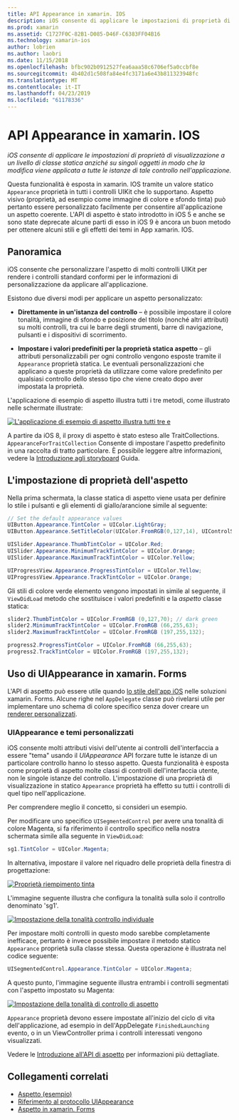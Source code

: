 ```yaml
---
title: API Appearance in xamarin. IOS
description: iOS consente di applicare le impostazioni di proprietà di visualizzazione a un livello di classe statica anziché su singoli oggetti in modo che la modifica viene applicata a tutte le istanze di tale controllo nell'applicazione.
ms.prod: xamarin
ms.assetid: C1727F0C-82B1-D085-D46F-C6383FF04B16
ms.technology: xamarin-ios
author: lobrien
ms.author: laobri
ms.date: 11/15/2018
ms.openlocfilehash: bfbc902b0912527fea6aaa58c6706ef5a0ccbf8e
ms.sourcegitcommit: 4b402d1c508fa84e4fc3171a6e43b811323948fc
ms.translationtype: MT
ms.contentlocale: it-IT
ms.lasthandoff: 04/23/2019
ms.locfileid: "61178336"
---
```

# <a name="appearance-api-in-xamarinios"></a>API Appearance in xamarin. IOS

_iOS consente di applicare le impostazioni di proprietà di visualizzazione a un livello di classe statica anziché su singoli oggetti in modo che la modifica viene applicata a tutte le istanze di tale controllo nell'applicazione._

Questa funzionalità è esposta in xamarin. IOS tramite un valore statico `Appearance` proprietà in tutti i controlli UIKit che lo supportano. Aspetto visivo (proprietà, ad esempio come immagine di colore e sfondo tinta) può pertanto essere personalizzato facilmente per consentire all'applicazione un aspetto coerente. L'API di aspetto è stato introdotto in iOS 5 e anche se sono state deprecate alcune parti di esso in iOS 9 è ancora un buon metodo per ottenere alcuni stili e gli effetti dei temi in App xamarin. IOS.

## <a name="overview"></a>Panoramica

iOS consente che personalizzare l'aspetto di molti controlli UIKit per rendere i controlli standard conformi per le informazioni di personalizzazione da applicare all'applicazione.

Esistono due diversi modi per applicare un aspetto personalizzato:

- **Direttamente in un'istanza del controllo** – è possibile impostare il colore tonalità, immagine di sfondo e posizione del titolo (nonché altri attributi) su molti controlli, tra cui le barre degli strumenti, barre di navigazione, pulsanti e i dispositivi di scorrimento.

- **Impostare i valori predefiniti per la proprietà statica aspetto** – gli attributi personalizzabili per ogni controllo vengono esposte tramite il `Appearance` proprietà statica. Le eventuali personalizzazioni che applicano a queste proprietà da utilizzare come valore predefinito per qualsiasi controllo dello stesso tipo che viene creato dopo aver impostata la proprietà.

L'applicazione di esempio di aspetto illustra tutti i tre metodi, come illustrato nelle schermate illustrate:

[![](introduction-to-the-appearance-api-images/appearance01-sml.png "L'applicazione di esempio di aspetto illustra tutti tre e")](introduction-to-the-appearance-api-images/appearance01.png#lightbox)

A partire da iOS 8, il proxy di aspetto è stato esteso alle TraitCollections.
 `AppearanceForTraitCollection` Consente di impostare l'aspetto predefinito in una raccolta di tratto particolare. È possibile leggere altre informazioni, vedere la [Introduzione agli storyboard](~/ios/user-interface/storyboards/unified-storyboards.md) Guida.

## <a name="setting-appearance-properties"></a>L'impostazione di proprietà dell'aspetto

Nella prima schermata, la classe statica di aspetto viene usata per definire lo stile i pulsanti e gli elementi di giallo/arancione simile al seguente:

```csharp
// Set the default appearance values
UIButton.Appearance.TintColor = UIColor.LightGray;
UIButton.Appearance.SetTitleColor(UIColor.FromRGB(0,127,14), UIControlState.Normal);

UISlider.Appearance.ThumbTintColor = UIColor.Red;
UISlider.Appearance.MinimumTrackTintColor = UIColor.Orange;
UISlider.Appearance.MaximumTrackTintColor = UIColor.Yellow;

UIProgressView.Appearance.ProgressTintColor = UIColor.Yellow;
UIProgressView.Appearance.TrackTintColor = UIColor.Orange;
```

Gli stili di colore verde elemento vengono impostati in simile al seguente, il `ViewDidLoad` metodo che sostituisce i valori predefiniti e la *aspetto* classe statica:

```csharp
slider2.ThumbTintColor = UIColor.FromRGB (0,127,70); // dark green
slider2.MinimumTrackTintColor = UIColor.FromRGB (66,255,63);
slider2.MaximumTrackTintColor = UIColor.FromRGB (197,255,132);
```

```csharp
progress2.ProgressTintColor = UIColor.FromRGB (66,255,63);
progress2.TrackTintColor = UIColor.FromRGB (197,255,132);
```

## <a name="using-uiappearance-in-xamarinforms"></a>Uso di UIAppearance in xamarin. Forms

L'API di aspetto può essere utile quando [lo stile dell'app iOS](~/xamarin-forms/platform/ios/formatting.md#uiappearance) nelle soluzioni xamarin. Forms. Alcune righe nel `AppDelegate` classe può rivelarsi utile per implementare uno schema di colore specifico senza dover creare un [renderer personalizzati](~/xamarin-forms/app-fundamentals/custom-renderer/index.md).

### <a name="custom-themes-and-uiappearance"></a>UIAppearance e temi personalizzati

iOS consente molti attributi visivi dell'utente ai controlli dell'interfaccia a essere "tema" usando il *UIAppearance* API forzare tutte le istanze di un particolare controllo hanno lo stesso aspetto. Questa funzionalità è esposta come proprietà di aspetto molte classi di controlli dell'interfaccia utente, non le singole istanze del controllo. L'impostazione di una proprietà di visualizzazione in statico `Appearance` proprietà ha effetto su tutti i controlli di quel tipo nell'applicazione.

Per comprendere meglio il concetto, si consideri un esempio.

Per modificare uno specifico `UISegmentedControl` per avere una tonalità di colore Magenta, si fa riferimento il controllo specifico nella nostra schermata simile alla seguente in `ViewDidLoad`:

```csharp
sg1.TintColor = UIColor.Magenta;
```

In alternativa, impostare il valore nel riquadro delle proprietà della finestra di progettazione:

[![](introduction-to-the-appearance-api-images/propertiespadtint.png "Proprietà riempimento tinta")](introduction-to-the-appearance-api-images/propertiespadtint.png#lightbox)

L'immagine seguente illustra che configura la tonalità sulla solo il controllo denominato 'sg1'.

[![](introduction-to-the-appearance-api-images/image53.png "Impostazione della tonalità controllo individuale")](introduction-to-the-appearance-api-images/image53.png#lightbox)

Per impostare molti controlli in questo modo sarebbe completamente inefficace, pertanto è invece possibile impostare il metodo statico `Appearance` proprietà sulla classe stessa. Questa operazione è illustrata nel codice seguente:

```csharp
UISegmentedControl.Appearance.TintColor = UIColor.Magenta;
```

A questo punto, l'immagine seguente illustra entrambi i controlli segmentati con l'aspetto impostato su Magenta:

[![](introduction-to-the-appearance-api-images/image54.png "Impostazione della tonalità di controllo di aspetto")](introduction-to-the-appearance-api-images/image54.png#lightbox)

`Appearance` proprietà devono essere impostate all'inizio del ciclo di vita dell'applicazione, ad esempio in dell'AppDelegate `FinishedLaunching` evento, o in un ViewController prima i controlli interessati vengono visualizzati.

Vedere le [Introduzione all'API di aspetto](~/ios/user-interface/ios-ui/introduction-to-the-appearance-api.md) per informazioni più dettagliate.

## <a name="related-links"></a>Collegamenti correlati

- [Aspetto (esempio)](https://developer.xamarin.com/samples/monotouch/Appearance/)
- [Riferimento al protocollo UIAppearance](https://developer.apple.com/library/ios/documentation/UIKit/Reference/UIAppearance_Protocol/)
- [Aspetto in xamarin. Forms](~/xamarin-forms/platform/ios/formatting.md#uiappearance)
